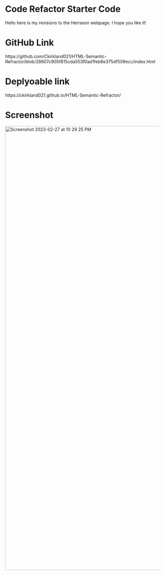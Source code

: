 # Code Refactor Starter Code
Hello here is my revisions to the Heriseon webpage. I hope you like it!

<h1>GitHub Link</h1>
https://github.com/Ckirkland021/HTML-Semantic-Refractor/blob/28607c905f815cda553f0ad1feb8e375df509ecc/index.html

<h1>Deplyoable link</h1>
https://ckirkland021.github.io/HTML-Semantic-Refractor/

<h1> Screenshot</h1>
<img width="1440" alt="Screenshot 2023-02-27 at 10 29 25 PM" src="https://user-images.githubusercontent.com/125106964/221746991-bdaa5470-5dda-4dd4-8c61-8941afea4423.png">


